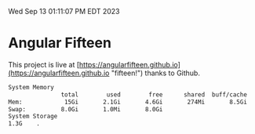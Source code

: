 Wed Sep 13 01:11:07 PM EDT 2023

# Angular Fifteen


This project is live at [https://angularfifteen.github.io](https://angularfifteen.github.io "fifteen!") thanks to Github.

```bash
System Memory
               total        used        free      shared  buff/cache   available
Mem:            15Gi       2.1Gi       4.6Gi       274Mi       8.5Gi        12Gi
Swap:          8.0Gi       1.0Mi       8.0Gi
System Storage
1.3G	.
